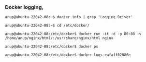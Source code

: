 ### Docker logging,

`anup@ubuntu-22042-08:~$ docker info | grep 'Logging Driver'`

`anup@ubuntu-22042-08:~$ cd /etc/docker/`

`anup@ubuntu-22042-08:/etc/docker$ docker run -it -d -p 80:80 -v /home/anup/nginx/html/:/usr/share/nginx/html nginx`

`anup@ubuntu-22042-08:/etc/docker$ docker ps`

`anup@ubuntu-22042-08:/etc/docker$ docker logs eafaff02886e`

<br>
